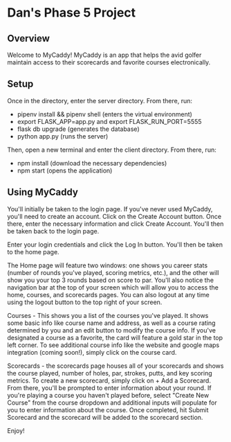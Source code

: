 # Dan's Phase 5 Project

## Overview

Welcome to MyCaddy! MyCaddy is an app that helps the avid golfer maintain access to their scorecards and favorite courses electronically. 

## Setup

Once in the directory, enter the server directory. From there, run:
- pipenv install && pipenv shell (enters the virtual environment)
- export FLASK_APP=app.py and export FLASK_RUN_PORT=5555
- flask db upgrade (generates the database)
- python app.py (runs the server)

Then, open a new terminal and enter the client directory. From there, run:
- npm install (download the necessary dependencies)
- npm start (opens the application)

## Using MyCaddy

You'll initially be taken to the login page. If you've never used MyCaddy, you'll need to create an account. Click on the Create Account button. Once there, enter the necessary information and click Create Account. You'll then be taken back to the login page.

Enter your login credentials and click the Log In button. You'll then be taken to the home page.

The Home page will feature two windows: one shows you career stats (number of rounds you've played, scoring metrics, etc.), and the other will show you your top 3 rounds based on score to par. You'll also notice the navigation bar at the top of your screen which will allow you to access the home, courses, and scorecards pages. You can also logout at any time using the logout button to the top right of your screen.

Courses - This shows you a list of the courses you've played. It shows some basic info like course name and address, as well as a course rating determined by you and an edit button to modify the course info. If you've designated a course as a favorite, the card will feature a gold star in the top left corner. To see additional course info like the website and google maps integration (coming soon!), simply click on the course card. 

Scorecards - the scorecards page houses all of your scorecards and shows the course played, number of holes, par, strokes, putts, and key scoring metrics. To create a new scorecard, simply click on + Add a Scorecard. From there, you'll be prompted to enter information about your round. If you're playing a course you haven't played before, select "Create New Course" from the course dropdown and additional inputs will populate for you to enter information about the course. Once completed, hit Submit Scorecard and the scorecard will be added to the scorecard section. 

Enjoy!